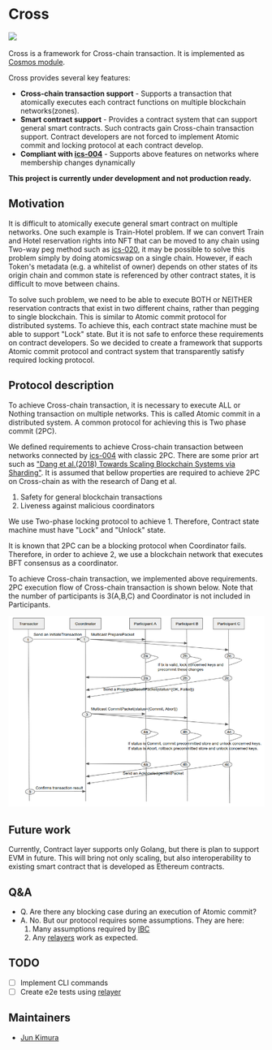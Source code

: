 # Cross

![](https://github.com/datachainlab/cross/workflows/Test/badge.svg)

Cross is a framework for Cross-chain transaction. It is implemented as [Cosmos module](https://github.com/cosmos/cosmos-sdk).

Cross provides several key features:

- **Cross-chain transaction support** - Supports a transaction that atomically executes each contract functions on multiple blockchain networks(zones).
- **Smart contract support** - Provides a contract system that can support general smart contracts. Such contracts gain Cross-chain transaction support. Contract developers are not forced to implement Atomic commit and locking protocol at each contract develop.
- **Compliant with [ics-004](https://github.com/cosmos/ics/tree/master/spec/ics-004-channel-and-packet-semantics)** - Supports above features on networks where membership changes dynamically

**This project is currently under development and not production ready.**

## Motivation

It is difficult to atomically execute general smart contract on multiple networks. One such example is Train-Hotel problem. If we can convert Train and Hotel reservation rights into NFT that can be moved to any chain using Two-way peg method such as [ics-020](https://github.com/cosmos/ics/tree/master/spec/ics-020-fungible-token-transfer), it may be possible to solve this problem simply by doing atomicswap on a single chain. However, if each Token's metadata (e.g. a whitelist of owner) depends on other states of its origin chain and common state is referenced by other contract states, it is difficult to move between chains.

To solve such problem, we need to be able to execute BOTH or NEITHER reservation contracts that exist in two different chains, rather than pegging to single blockchain. This is similar to Atomic commit protocol for distributed systems. To achieve this, each contract state machine must be able to support "Lock" state. But it is not safe to enforce these requirements on contract developers. So we decided to create a framework that supports Atomic commit protocol and contract system that transparently satisfy required locking protocol.

## Protocol description

To achieve Cross-chain transaction, it is necessary to execute ALL or Nothing transaction on multiple networks. This is called Atomic commit in a distributed system. A common protocol for achieving this is Two phase commit (2PC).

We defined requirements to achieve Cross-chain transaction between networks connected by [ics-004](https://github.com/cosmos/ics/tree/master/spec/ics-004-channel-and-packet-semantics) with classic 2PC. There are some prior art such as ["Dang et al.(2018) Towards Scaling Blockchain Systems via Sharding"](https://arxiv.org/abs/1804.00399). It is assumed that bellow properties are required to achieve 2PC on Cross-chain as with the research of Dang et al.

1. Safety for general blockchain transactions
2. Liveness against malicious coordinators

We use Two-phase locking protocol to achieve 1. Therefore, Contract state machine must have "Lock" and "Unlock" state.

It is known that 2PC can be a blocking protocol when Coordinator fails. Therefore, in order to achieve 2, we use a blockchain network that executes BFT consensus as a coordinator.

To achieve Cross-chain transaction, we implemented above requirements. 2PC execution flow of Cross-chain transaction is shown below. Note that the number of participants is 3(A,B,C) and Coordinator is not included in Participants.

![cross-flow](./docs/images/cross-flow.png "cross-flow")

## Future work

Currently, Contract layer supports only Golang, but there is plan to support EVM in future. This will bring not only scaling, but also interoperability to existing smart contract that is developed as Ethereum contracts.

## Q&A

- Q. Are there any blocking case during an execution of Atomic commit?
- A. No. But our protocol requires some assumptions. They are here:
    1. Many assumptions required by [IBC](https://github.com/cosmos/ics/tree/master/spec)
    1. Any [relayers](https://github.com/cosmos/ics/tree/master/spec/ics-018-relayer-algorithms) work as expected.

## TODO

- [ ] Implement CLI commands
- [ ] Create e2e tests using [relayer](https://github.com/cosmos/relayer)

## Maintainers

- [Jun Kimura](https://github.com/bluele)
